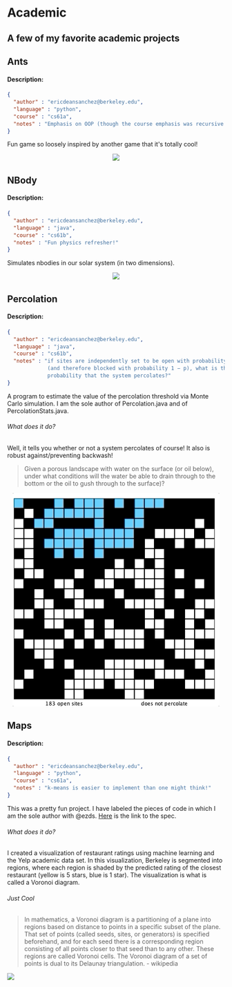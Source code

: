 # Academic
## A few of my favorite academic projects

## Ants

#### Description:

```json
{
  "author" : "ericdeansanchez@berkeley.edu",
  "language" : "python",
  "course" : "cs61a",
  "notes" : "Emphasis on OOP (though the course emphasis was recursive + functional" 
}
```

Fun game so loosely inspired by another game that it's totally cool!

<div align="center">
  <img src="gifs/ants_proj.gif">
</div>

## NBody

#### Description:


```json
{
  "author" : "ericdeansanchez@berkeley.edu",
  "language" : "java",
  "course" : "cs61b",
  "notes" : "Fun physics refresher!" 
}
```


Simulates nbodies in our solar system (in two dimensions).

<div align="center">
  <img src="gifs/nbody_simulation.gif">
</div>

## Percolation

#### Description:

```json
{
  "author" : "ericdeansanchez@berkeley.edu",
  "language" : "java",
  "course" : "cs61b",
  "notes" : "if sites are independently set to be open with probability p 
             (and therefore blocked with probability 1 − p), what is the 
             probability that the system percolates?" 
}
```

A program to estimate the value of the percolation threshold via Monte Carlo simulation. I am the sole author of Percolation.java and of PercolationStats.java.

###### What does it do?
Well, it tells you whether or not a system percolates of course! It also is robust against/preventing backwash!

>Given a porous landscape with water on the surface (or oil below), under what conditions will the water be able to drain through to the bottom or the oil to gush through to the surface)?

<div align="center">
  <img src="gifs/percolation.gif">
</div>


## Maps

#### Description:

```json
{
  "author" : "ericdeansanchez@berkeley.edu",
  "language" : "python",
  "course" : "cs61a",
  "notes" : "k-means is easier to implement than one might think!" 
}
```

This was a pretty fun project. I have labeled the pieces of code in which I am the sole author with @ezds. [Here](https://inst.eecs.berkeley.edu/~cs61a/fa18/proj/maps/) is the link to the spec.

###### What does it do?
I created a visualization of restaurant ratings using machine learning and the Yelp academic data set. In this visualization, Berkeley is segmented into regions, where each region is shaded by the predicted rating of the closest restaurant (yellow is 5 stars, blue is 1 star). The visualization is what is called a Voronoi diagram.

###### Just Cool
>In mathematics, a Voronoi diagram is a partitioning of a plane into regions based on distance to points in a specific subset of the plane. That set of points (called seeds, sites, or generators) is specified beforehand, and for each seed there is a corresponding region consisting of all points closer to that seed than to any other. These regions are called Voronoi cells. The Voronoi diagram of a set of points is dual to its Delaunay triangulation. - wikipedia

<div>
  <img src="gifs/maps.gif">
</div>
